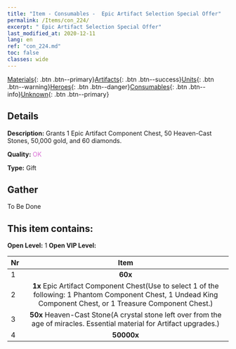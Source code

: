 ```yaml
---
title: "Item - Consumables -  Epic Artifact Selection Special Offer"
permalink: /Items/con_224/
excerpt: " Epic Artifact Selection Special Offer"
last_modified_at: 2020-12-11
lang: en
ref: "con_224.md"
toc: false
classes: wide
---
```

 [Materials](/Items/){: .btn .btn--primary}[Artifacts](/Items/Artifacts/){: .btn .btn--success}[Units](/Items/Units/){: .btn .btn--warning}[Heroes](/Items/Heroes/){: .btn .btn--danger}[Consumables](/Items/Consumables/){: .btn .btn--info}[Unknown](/Items/Unknown/){: .btn .btn--primary}

## Details
 **Description:** Grants 1 Epic Artifact Component Chest, 50 Heaven-Cast Stones, 50,000 gold, and 60 diamonds.

 **Quality:** <span style="color: #DA70D6">OK</span>

 **Type:** Gift

## Gather

  To Be Done

## This item contains:

 **Open Level:** 1
 **Open VIP Level:** 

  | Nr |      Item    |
  |:---|:------------:|
  | 1 |  **60x** <i class="fas fa-gem"/> | 
  | 2 |  **1x** Epic Artifact Component Chest(Use to select 1 of the following: 1 Phantom Component Chest, 1 Undead King Component Chest, or 1 Treasure Component Chest.) | 
  | 3 |  **50x** Heaven-Cast Stone(A crystal stone left over from the age of miracles. Essential material for Artifact upgrades.) | 
  | 4 |  **50000x** <i class="fas fa-coins"/> | 
